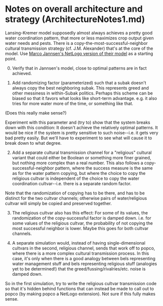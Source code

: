 Notes on overall architecture and strategy (ArchitectureNotes1.md)
====

Lansing-Kremer model supposedly almost always achieves a pretty good
water coordination pattern, that more or less maximizes crop output
given water needs and pests.  There is a
copy-the-most-successful-neighbor cultural transmission strategy (cf.
J.M. Alexander) that's at the core of the model.  Use [Marco Jannsen's
NetLogo version of their
model](http://www.openabm.org/model/2221/version/2/view) as a starting
point.


0. Verify that in Jannsen's model, close to optimal patterns are in
fact achieved.


1. Add randomizing factor (parameterized) such that a subak doesn't
always copy the best neighboring subak.  This represents greed and other
messiness in within-Subak politics.  Perhaps this scheme can be biased
so that it favors what looks like short-term advantage.  e.g.  it also
tries for more water more of the time, or something like that.

 (Does this really make sense?)

 Experiment with this parameter and (try to) show that the system
breaks down with this condition: It doesn't achieve the relatively
optimal patterns.  It would be nice if the system is pretty sensitive to
such noise--i.e. it gets very bad pretty easily.  But we'll have to
experiment to see what will cause it to break down to what degree.

2. Add a separate cultural transmission channel for a "religious"
cultural variant that could either be Boolean or something more finer
grained, but nothing more complex than a real number.  This also follows
a copy-successful-neighbor pattern, where the success measure is the
same as for the water pattern copying, but where the choice to copy the
religious cultvar is independent of the choice to copy the water
coordination cultvar--i.e. there is a separate random factor.

 Note that the randomization of copying has to be there, and has to be
distinct for the two cultvar channels; otherwise pairs of
water/religious cultvar will simply be copied and preserved together.


3. The religious cultvar also has this effect: For some of its values,
the randomization of the copy-successful factor is damped down.  i.e.
for some values of the religious cultvar, the probability of not
copying the most successful neighbor is lower.  Maybe this goes for
both cultvar channels.


4. A separate simulation would, instead of having
single-dimensional cultvars in the second, religious channel, sends
that work off to popco, where there is a more complex cultural
transmission process.  In this case, it's only when there is a good
analogy between bels representing water management stuff and bels
representing religious stuff (analogies yet to be determined!) that the
greed/fussing/rivalries/etc. noise is damped down.

 So in the first simulation, try to write the religious cultvar
transmission code so that it's hidden behind functions that can
instead be made to call out to popco (by making popco a NetLogo
extension).  Not sure if this fully makes sense.
